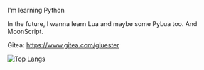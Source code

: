 I'm learning Python

In the future, I wanna learn Lua and maybe some PyLua too. And MoonScript.

Gitea: https://www.gitea.com/gluester

[![Top Langs](https://github-readme-stats.vercel.app/api/top-langs/?username=gluester)](https://github.com/anuraghazra/github-readme-stats)
